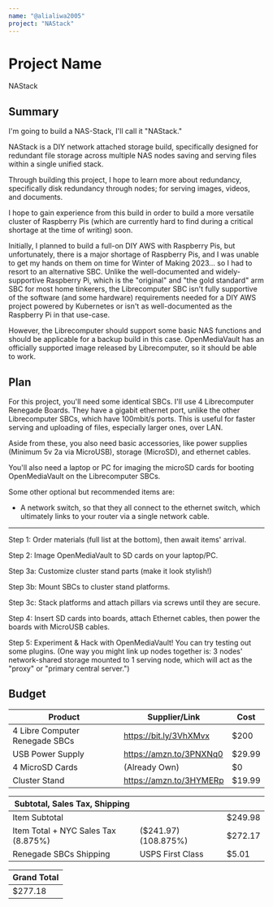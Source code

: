 ```yaml
---
name: "@alialiwa2005"
project: "NAStack"
---
```


# Project Name
NAStack
## Summary

I'm going to build a NAS-Stack, I'll call it "NAStack."

NAStack is a DIY network attached storage build, specifically designed for redundant file storage across multiple NAS nodes saving and serving files within a single unified stack.

Through building this project, I hope to learn more about redundancy, specifically disk redundancy through nodes; for serving images, videos, and documents.

I hope to gain experience from this build in order to build a more versatile cluster of Raspberry Pis (which are currently hard to find during a critical shortage at the time of writing) soon.

Initially, I planned to build a full-on DIY AWS with Raspberry Pis, but unfortunately, there is a major shortage of Raspberry Pis, and I was unable to get my hands on them on time for Winter of Making 2023... so I had to resort to an alternative SBC. Unlike the well-documented and widely-supportive Raspberry Pi, which is the "original" and "the gold standard" arm SBC for most home tinkerers, the Librecomputer SBC isn't fully supportive of the software (and some hardware) requirements needed for a DIY AWS project powered by Kubernetes or isn't as well-documented as the Raspberry Pi in that use-case.

However, the Librecomputer should support some basic NAS functions and should be applicable for a backup build in this case. OpenMediaVault has an officially supported image released by Librecomputer, so it should be able to work.


## Plan

For this project, you'll need some identical SBCs. I'll use 4 Librecomputer Renegade Boards. They have a gigabit ethernet port, unlike the other Librecomputer SBCs, which have 100mbit/s ports. This is useful for faster serving and uploading of files, especially larger ones, over LAN.

Aside from these, you also need basic accessories, like power supplies (Minimum 5v 2a via MicroUSB), storage (MicroSD), and ethernet cables.

You'll also need a laptop or PC for imaging the microSD cards for booting OpenMediaVault on the Librecomputer SBCs.

Some other optional but recommended items are:

- A network switch, so that they all connect to the ethernet switch, which ultimately links to your router via a 
single network cable.

---

Step 1: Order materials (full list at the bottom), then await items' arrival.

Step 2: Image OpenMediaVault to SD cards on your laptop/PC.

Step 3a: Customize cluster stand parts (make it look stylish!) 

Step 3b: Mount SBCs to cluster stand platforms.

Step 3c: Stack platforms and attach pillars via screws until they are secure.

Step 4: Insert SD cards into boards, attach Ethernet cables, then power the boards with MicroUSB cables.

Step 5: Experiment & Hack with OpenMediaVault! You can try testing out some plugins. (One way you might link up nodes together is: 3 nodes' network-shared storage mounted to 1 serving node, which will act as the "proxy" or "primary central server.")

## Budget

| Product                                 | Supplier/Link                         | Cost    |
| --------------------------------------- | ------------------------------------- | ------- |
| 4 Libre Computer Renegade SBCs          | https://bit.ly/3VhXMvx                | $200    |
| USB Power Supply                        | https://amzn.to/3PNXNq0               | $29.99  |
| 4 MicroSD Cards                         | (Already Own)                         | $0      |
| Cluster Stand                           | https://amzn.to/3HYMERp               | $19.99  |

| Subtotal, Sales Tax, Shipping           |                                       |         |
| --------------------------------------- | ------------------------------------- | ------- |
| Item Subtotal                           |                                       | $249.98 |
| Item Total + NYC Sales Tax (8.875%)     | ($241.97)(108.875%)                   | $272.17 |
| Renegade SBCs Shipping                  | USPS First Class                      | $5.01   |

| Grand Total |
| ----------- |
| $277.18     |
